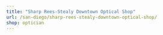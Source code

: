 ```yaml
---
title: "Sharp Rees-Stealy Downtown Optical Shop"
url: /san-diego/sharp-rees-stealy-downtown-optical-shop/
shop: optician
---
```


